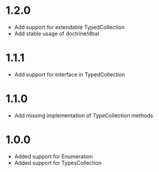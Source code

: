 1.2.0
=====

* Add support for extendable TypedCollection
* Add stable usage of doctrine/dbal

1.1.1
=====

* Add support for interface in TypedCollection

1.1.0
=====

* Add missing implementation of TypeCollection methods

1.0.0
=====

* Added support for Enumeration
* Added support for TypesCollection
